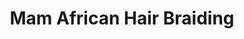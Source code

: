 ---
title: "Mam African Hair Braiding"
url: /jamaica/mam-african-hair-braiding/
shop: hairdresser
---